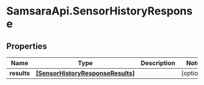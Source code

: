 # SamsaraApi.SensorHistoryResponse

## Properties
Name | Type | Description | Notes
------------ | ------------- | ------------- | -------------
**results** | [**[SensorHistoryResponseResults]**](SensorHistoryResponseResults.md) |  | [optional] 


